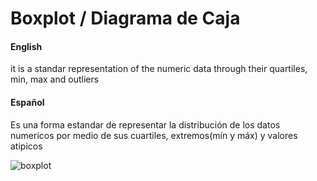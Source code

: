 # Boxplot / Diagrama de Caja
#### English
it is a standar representation of the numeric data through their quartiles, min, max and outliers
#### Español
Es una forma estandar de representar la distribución de los datos numericos por medio de sus cuartiles, extremos(mín y máx) y valores atipicos

![boxplot](https://miro.medium.com/max/18000/1*2c21SkzJMf3frPXPAR_gZA.png)